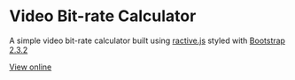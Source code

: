Video Bit-rate Calculator
==========

A simple video bit-rate calculator built using [ractive.js](http://www.ractivejs.org) styled with [Bootstrap 2.3.2](http://getbootstrap.com/2.3.2/)

[View online](https://rawgithub.com/DaveAtDog/Video-Bit-rate-Calculator/master/index.html)



